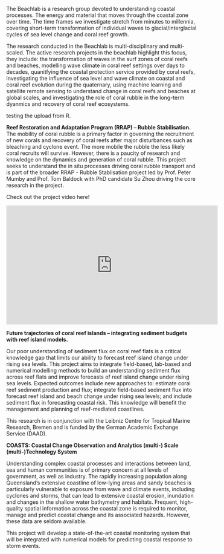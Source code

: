 The Beachlab is a research group devoted to understanding coastal processes. The energy and material that moves through the coastal zone over time. The time frames we investigate stretch from minutes to millennia, covering short-term transformation of individual waves to glacial/interglacial cycles of sea level change and coral reef growth. 

The research conducted in the Beachlab is multi-disciplinary and multi-scaled. The active research projects in the beachlab highlight this focus, they include: the transformation of waves in the surf zones of coral reefs and beaches, modelling wave climate in coral reef settings over days to decades, quanitfying the coastal protection service provided by coral reefs, investigating the influence of sea level and wave climate on coastal and coral reef evolution during the quaternary, using machine learning and satellite remote sensing to understand change in coral reefs and beaches at global scales, and investigating the role of coral rubble in the long-term dyanmics and recovery of coral reef ecosystems. 

testing the upload from R.

**Reef Restoration and Adaptation Program (RRAP) – Rubble Stabilisation.**
The mobility of coral rubble is a primary factor in governing the recruitment of new corals and recovery of coral reefs after major disturbances such as bleaching and cyclone event. The more mobile the rubble the less likely coral recruits will survive. However, there is a paucity of research and knowledge on the dynamics and generation of coral rubble. This project seeks to understand the in situ processes driving coral rubble transport and is part of the broader RRAP - Rubble Stablisation project led by Prof. Peter Mumby and Prof. Tom Baldock with PhD candidate Su Zhou driving the core research in the project.

Check out the project video here!

<iframe width="560" height="315" src="https://www.youtube.com/embed/MfQpiFP38VA?si=KFL5PurjxXMxvWf6" title="YouTube video player" frameborder="0" allow="accelerometer; autoplay; clipboard-write; encrypted-media; gyroscope; picture-in-picture; web-share" allowfullscreen></iframe>

**Future trajectories of coral reef islands – integrating sediment budgets with reef island models.**

Our poor understanding of sediment flux on coral reef flats is a critical knowledge gap that limits our ability to forecast reef island change under rising sea levels. This project aims to integrate field-based, lab-based and numerical modelling methods to build an understanding sediment flux across reef flats and improve forecasts of reef island change under rising sea levels. Expected outcomes include new approaches to: estimate coral reef sediment production and flux; integrate field-based sediment flux into forecast reef island and beach change under rising sea levels; and include sediment flux in forecasting coastal risk. This knowledge will benefit the management and planning of reef-mediated coastlines.

This research is in conjunction with the Leibniz Centre for Tropical Marine Research, Bremen and is funded by the German Academic Exchange Service (DAAD).

**COASTS: Coastal Change Observation and Analytics (multi-) Scale (multi-)Technology System**

Understanding complex coastal processes and interactions between land, sea and human communities is of primary concern at all levels of government, as well as industry. The rapidly increasing population along Queensland’s extensive coastline of low-lying areas and sandy beaches is particularly vulnerable to exposure from wave and climate events, including cyclones and storms, that can lead to extensive coastal erosion, inundation and changes in the shallow water bathymetry and habitats. Frequent, high-quality spatial information across the coastal zone is required to monitor, manage and predict coastal change and its associated hazards. However, these data are seldom available. 

This project will develop a state-of-the-art coastal monitoring system that will be integrated with numerical models for predicting coastal response to storm events.







